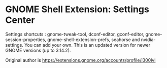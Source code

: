 GNOME Shell Extension: Settings Center
====================================
Settings shortcuts : gnome-tweak-tool, dconf-editor, gconf-editor, gnome-session-properties, gnome-shell-extension-prefs, seahorse and nvidia-settings. You can add your own.  This is an updated version for newer GNOME versions (up to 3.14.2).

Original author is https://extensions.gnome.org/accounts/profile/l300lvl

